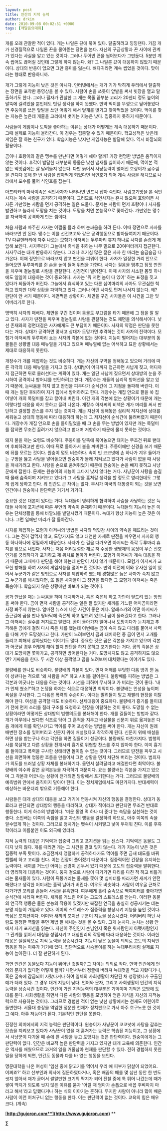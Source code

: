 ```yaml
---
layout: post
title: 인간의 지적 능력
author: drkim
date: 2010-09-08 00:02:51 +0900
tags: [깨달음의대화]
---
```

개를 오래 관찰한 적이 있다. 개는 나일론 끈에 묶여 있다. 탈출하려고 낑낑댄다. 가끔 개가 신경질적으로 나일론 끈을 물어뜯는 장면을 본다. 자신의 구금상황과 끈 사이에 관계가 있다는 사실을 알고 있는 것이다. 그러나 두어번 끈을 씹어보다가 그만둔다. 5분만 계속 씹어도 끊어질 것인데 그렇게 하지 않는다. 왜? 그 나일론 끈이 대응하지 않았기 때문이다. 상대의 반응이 없으면 그만 흥미를 잃는다. 뼈다귀라면 계속 씹었을 것이다. 맛이라는 형태로 반응하니까. 



개가 그렇게 지능이 낮은 것은 아니다. 인터넷에서는 개가 기가 막히게 우리에서 탈출하는 장면을 포착한 동영상을 볼 수 있다. 사람이 손을 쓰듯이 앞발을 써서 빗장을 열고 탈출하기도 한다. 그러나 필자가 관찰한 그 개는 목줄 끝부분 고리가 20센티 정도 높이의 말뚝에 걸려있을 뿐인데도 벗길 생각을 하지 못했다. 만약 먹이를 뚜껑으로 덮어놓았다면 주둥이를 쓰든 앞발을 쓰던 어떻게 해서 덮개를 벗기고 찾아먹었을 것이다. 먹이를 찾는 지능은 높은데 개줄을 고리에서 벗기는 지능은 낮다. 집중하지 못하기 때문이다.



사람들이 게임이나 도박을 좋아하는 이유는 상대가 어떻게든 계속 대응하기 때문이다. 그때 실제로 지능이 올라간다. 이 경우는 집중할 수 있기 때문이다. 학교성적은 낮은데 게임은 잘 하는 친구가 있다. 학습지능은 낮지만 게임지능은 발달해 있다. 역시 바깥뇌의 활용이다. 



곰이나 호랑이와 같은 맹수를 만난다면 어떻게 해야 할까? 가장 현명한 방법은 움직이지 않는 것이다. 후각이 발달한 대부분의 동물은 낯선 냄새를 싫어하기 때문에, 먹어본 적 없는 먹잇감에는 잘 달려들지 않는다. 다만 늙어서 사냥능력이 떨어진 호랑이가 굶주림을 견디다 못해 한 번 사람을 잡아먹게 되었다면 식인호가 되어 계속 사람을 해치므로 나라에서 포수를 풀어 식인호를 잡는다. 



아프리카의 마사이족은 식인사자가 나타나면 반드시 잡아 죽인다. 사람고기맛을 본 식인사자는 계속 사람을 공격하기 때문이다. 그러므로 식인사자는 흔치 않으며 호랑이든 사자든 가만있는 사람을 먼저 공격하는 일은 드물다. 문제는 사람이 먼저 호랑이나 사자를 발견하고 놀라서 도망을 치는 것이다. 도망을 치면 본능적으로 쫓아간다. 가만있는 맹수를 자극하여 공격하게 만든 셈이다. 



처음 사람과 마주친 사자는 어쩔줄 몰라 하며 눈싸움을 하려 든다. 이때 정면으로 사자를 바라보면 안 된다. 맹수는 이를 선전포고와 같은 공격행동으로 받아들여지기 때문이다. TV 다큐멘터리에 자주 나오는 모험가 아저씨는 두루마리 휴지 하나로 사자를 손쉽게 제압해 보인다. 사자무리가 그늘에서 휴식을 취하는 나무 밑으로 20여미터까지 접근한다. 사자무리는 대개 반응하지 않는다. 그러나 호기심 많은 젊은 사자 한 마리는 슬금슬금 다가온다. 이때 정면으로 바라보지 않고 딴전을 피워야 한다. 사자가 일정한 거리 안으로 들어오면 두루마리를 쥔 손을 높이 들어 위협을 가한다. 사자는 걸음을 멈추고 짐짓 딴전을 치우며 곁눈질로 사람을 관찰한다. 신경전이 벌어진다. 이때 사자의 사소한 몸짓 하나에도 일일이 대응하는 것이 중요하다. 사자는 '뭐 저런 놈이 다 있어' 하는 표정을 짓고 있다가 되돌아가 버린다. 그늘에서 휴식하고 있는 다른 십여마리의 사자도 무관심한 척 하고 있지만 대략 상황을 파악하고 있다. 그러나 어떤 사자도 먼저 나서지 않는다. 왜? 판단이 안 서기 때문이다. 계면쩍은 상황이다. 체면을 구긴 사자들은 이 사건을 그만 잊어버리기로 한다.



명백히 사자의 패배다. 체면을 구긴 것이며 동물도 부끄럼을 타기 때문에 그 점을 잘 알고 있다. 사자가 딴전을 피우며 곁눈질로 사람을 관찰하는 것도 체면을 의식해서이다. 낯선 존재와의 정면대결은 사자에게도 큰 부담이기 때문이다. 사자의 약점은 판단을 못한다는 거다. 상대가 공격하면 맞서고 상대가 도망가면 추격하는 것이 사자의 전략이다. 모험가 아저씨의 두루마리 쇼는 사자의 각본에 없는 것이다. 지능이 떨어지는 대부분의 동물들은 상황별 대응 매뉴얼을 가지고 있으며 매뉴얼에 없는 어색하고 묘한 상황에서는 제대로 대응하지 못한다. 



개장수가 개를 제압하는 것도 비슷하다. 개는 자신의 구역을 정해놓고 있으며 거리에 따른 각각의 대응 매뉴얼을 가지고 있다. 상대방이 어디까지 접근하면 사납게 짖고, 어디까지 접근하면 뒤로 물러선다는 계획이 있다. 개는 일단 사납게 짖으면서 상대방의 눈을 주시하여 공격이냐 방어냐를 판단하려고 한다. 개장수는 개들의 심리적 방어선을 알고 있기 때문에, 눈싸움을 하지 않고 딴전을 피우다가 순식간에 그 지점을 돌파해 버린다. 이때 개는 일단 후퇴하여 자기 집에서 방어하려고 한다. 개장수는 개집 안으로 팔을 쑥 집어넣어 개의 목덜미를 잡고 끌어내 버린다. 이건 개의 각본에 없는 상황이기 때문에 개는 이렇다할 대응을 하지 못하고 끌려 나온다. 개장수 아저씨의 비책은 개가 머리를 써서 판단하고 결정할 찬스를 주지 않는 것이다. 개는 자신이 정해놓은 심리적 저지선에 상대를 세워놓고 상대의 행동에 따라 대응하려 하는데 그 저지선이 순식간에 뚫려버렸기 때문이다. 개장수가 개집 안으로 손을 들이밀었을 때 그 손을 무는 방법이 있지만 개는 목덜미를 잡히면 무조건 끌려가지 않으려고 뻗대며 저항하기 때문에 물지 못하는 것이다. 



돼지 불을 까는 요령도 비슷하다. 주둥이를 말뚝에 묶어놓으면 돼지는 무조건 뒤로 뻗대며 후퇴하려고만 한다. 이때 뒤로 돌아가서 불을 까버린다. 주둥이에만 신경을 쓰기 때문에 뒤를 모르는 것이다. 원숭이 덫도 비슷하다. 속이 빈 코코넛에 손 하나가 겨우 들어가는 구멍을 뚫고 사탕을 넣어놓으면 원숭이가 몰래 지켜보고 있다가 사람이 없을 때 사탕을 꺼내가려고 한다. 사탕을 손으로 움켜쥐었기 때문에 원숭이는 손을 빼지 못하고 사냥꾼에게 잡힌다. 문제는 원숭이의 지능이 그다지 낮지 않다는 거다. 사냥꾼이 사탕을 숨길 때 몰래 숨죽이며 지켜보고 있다가 그 사탕을 훔쳐갈 생각을 할 정도로 영리한데도 그렇게 쉽게 당하고 만다. 뭐 인간도 큰 차이는 없다. 부시가 미국의 대통령이 되는 것을 보면 인간이나 원숭이나 판단력은 거기서 거기다.



중요한 것은 대본이 있다는 거다. 늑대들이 영리하게 협력하여 사슴을 사냥하는 것은 늑대들 사이에 포지션에 따른 무언의 약속이 존재하기 때문이다. 늑대들의 지능이 높은 이유는 단체생활을 통해 바깥뇌를 발달시켰기 때문이다. 늑대가 항상 지능이 높은 것은 아니다. 그런 일에만 머리가 잘 돌아간다.



사자를 제압하는 모험가 아저씨의 방법은 사자와 먹잇감 사이의 약속을 깨뜨리는 것이다. 그는 전혀 겁먹지 않고, 도망가지도 않고 태연한 자세로 딴전을 피우면서 사자의 행동 하나하나에 정밀하게 대응한다. 사자가 한 걸음 다가오면 아저씨는 즉각 두루마리 휴지를 앞으로 내민다. 사자는 처음 어리둥절한 채로 저 수상한 생명체의 몸짓이 무슨 신호인가를 궁리하다가 포기하고 제 위치로 돌아가 버린다. 모험가 아저씨가 계속 대응을 하기 때문에 그때마다 판단을 해야 하는데 판단이 서지 않기 때문이다. 모험가 아저씨가 교묘한 방해를 하여 사자의 게임지능을 떨어뜨린 것이다. 만약 이전에 이와 유사한 일이 있어서 누군가가 같은 방법으로 사자를 제압하려 했는데 경험많은 늙은 사자가 속지 않고 그 누군가를 해치웠다면, 또 젊은 사자들이 그 장면을 봤다면 그 모험가 아저씨는 죽은 목숨이다. 학습되지 않은 상황에만 바보가 되는 것이다.



곰과 만났을 때는 눈싸움을 하며 대치하거나, 혹은 죽은체 하고 가만이 엎드려 있는 방법을 써야 한다. 곰이 먼저 사람을 공격하는 일은 잘 없지만 새끼를 거느린 어미곰이라면 사정 봐주지 않는다. 얼마전 뉴스에 나온 사건이 좋은 예다. 알래스카의 어떤 아저씨가 출근길에 곰을 만나 땅바닥에 죽은체 하고 엎드려 있으니 곰이 물러갔다고 한다. 그러나 그 아저씨는 실수를 저지르고 말았다. 곰이 돌아가자 일어나서 도망치다가 눈치채고 추격해온 곰에게 걸려 다시 죽은 체를 했는데 이번에는 곰이 속지 않고 다리를 물어서 사력을 다해 겨우 도망쳤다고 한다. 가만이 노려보면서 곰과 대치하던 중 곰이 먼저 고개를 돌리고 피해서 살아났다는 이야기도 많다. 중요한 것은 곰은 각본을 가지고 있으며 각본과 어긋날 경우 어떻게 해야 할지 판단을 하지 못하고 포기한다는 거다. 곰의 각본은 상대가 도망치면 쫓아가고, 공격하면 방어한다는 거다. 도망치지도 않고 공격하지도 않으면? 기싸움을 한다. 두 시간 이상 꼼짝않고 곰을 노려보며 대치했다는 이야기도 있다. 



불량배를 만나도 비슷하다. 불량배의 각본이 있다. 먼저 어깨를 부딪힌 다음 방귀 뀐 놈이 성낸다는 격으로 '왜 사람을 쳐?' 하고 시비를 걸어온다. 불량배를 피하는 방법은 그 각본과 어긋나는 대응을 하는 것이다. 시선을 피하며 무시하고 가 버리는 것이 좋다. '내가 언제 쳤소?'하고 논쟁을 하자는 식으로 대응하면 최악이다. 불량배는 언성을 높이며 욕설을 구사한다. 그 다음은 폭력의 수순이다. 이때는 말려들지 말고 재빨리 현장을 이탈해야 한다. 여성을 공격할 때도 비슷하다. 선제대응이 중요하다. 불량배가 흉기를 들이대기 전에 먼저 소리를 질러 구조를 요청하고 현장을 이탈하는 것이 좋다. 도망칠 수 없는 상황이라면 어떻게든 상대방의 범행의도를 봉쇄해야 한다. 개를 길들이는 방법과 같다. 개가 아무데나 쌌다면 식초로 닦아 그 흔적을 지우고 배설물을 신문지 위로 옮겨놓은 다음 개에게 이를 확인시키고 먹이를 주어 포상하는 방법을 써야 한다. 개는 자신이 원래 배변한 장소를 잊어버리고 신문지 위에 배설했다고 착각하게 된다. 신문지 위에 배설을 하면 상을 받는구나 하고 각인을 하면 길들이기 성공이다. 불량배도 마찬가지다. 범행의사를 묵살하고 다른 상황을 전개시켜 흉기로 위협할 찬스를 주지 않아야 한다. 이미 흉기를 들이대고 폭력을 구사한 상태라면 돌이킬 수 없는 것이다. 그러므로 딴전을 피우고 시선을 외면하며 엉뚱한 흐름을 만들어서 그런 상황을 먼저 차단해 버리는 것이다. 범죄자가 의도를 드러낼 상황 자체를 봉쇄하기다. 울면서 살려달라고 애걸한다면 최악이다. 불량배의 야수와 같은 공격본능을 자극하기 때문이다. 요는 불량배는 각본을 가지고 있으며 그 각본과 어긋나는 상황이 전개되면 당황해서 포기한다는 거다. 그러므로 불량배의 예측범위 안에서 움직이지 말아야 한다. 이는 정치게임에서도 마찬가지다. 반대세력이 예상하는 바운더리 밖으로 기동해야 한다. 



사람들은 대개 상대의 대응을 보고 거기에 연동시켜 자신의 행동을 결정한다. 상대가 동료라고 판단되면 상대방의 행동을 따라하고, 상대가 적이라고 판단되면 무조건 반대로 행동한다. 이게 하수의 방법이다. '미운 동영 떡 하나 더 준다'는 속담을 실천하는 것이 좋다. 소인배는 이쪽의 속셈을 읽고 자신의 행동을 결정하려 하므로, 아주 이쪽의 속을 알수없게 하는 것이다. 그러므로 정치가는 뱃속이 시커멓고 낯이 두꺼워 진다. 이를 후흑학이라고 이름붙인 이도 외국에 있더라.



지적 능력의 대강은 기억력과 집중력 그리고 포지션을 읽는 센스다. 기억력은 동물도 그다지 낮지 않다. 개를 때리면 개는 그 사건을 결코 잊지 않는다. 개가 지능이 낮은 것은 집중력 부족 탓이다. 조금전까지 맹렬하게 공격하다가도 먹이를 주면 금새 태도를 바꿔 헬렐레 하고 꼬리를 친다. 이는 긴장이 풀어졌기 때문이다. 집중력이란 긴장을 유지하는 능력이다. 새끼를 거느린 어미는 신경이 곤두서 있기 때문에 고도의 집중력을 발휘한다. 더 영리하게 대응하는 것이다. 둥지 곁으로 사람이 다가가면 다리를 다친 척 하고 비틀거리는 물새들이 있다. 사람이 뒤뚱거리는 물새를 쫓아 몇 십미터를 따라가면 새끼가 안전해졌다고 생각한 어미새는 훌쩍 날아가 버린다. 여우도 비슷하다. 사람이 여우굴 근처로 다가가면 꼬리를 흔들어 사람을 유혹한다. 여우에게 홀려 숲속으로 백여미터를 쫓아가면 순식간에 사라져 버린다. 새끼를 거느린 어미는 고도의 스트레스를 받는다. 이러한 동물의 연극적 행동은 물론 본능의 작용이 있겠지만 복잡한 연극을 충실히 성공시키는 데는 분명 지능이 개입하고 있다. 어미의 스트레스가 집중력을 향상시켜 지능을 높인 것이다. 핵심은 포지션이다. 어미와 새끼의 포지션 구분이 지능을 상승시켰다. 어리버리 하던 사람도 일정한 역할을 주면 제법 잘 해내는 것을 볼 수 있다. 그게 눈치다. 눈치는 상황 안에서 자기 포지션을 읽는다. 자신이 주인인지 손님인지 혹은 윗사람인지 아랫사람인지 그 관계를 읽어서 대칭을 성립시키고 대칭원리의 작동에 따라 대응하는 것이다. 이러한 대응은 실질적으로 지적 능력을 상승시킨다. 지능이 낮은 동물이 의외로 고도의 지적인 행동을 하는 이유가 거기에 있다. 집단적으로 사슴몰이를 하는 늑대무리처럼 실제로 지능이 높아진다. 더 잘 판단하게 된다. 



과연 인간은 동물보다 지능이 뛰어난 것일까? 그 차이는 의외로 작다. 만약 인간에게 언어와 문자가 없다면 어떻게 될까? 나면서부터 정글에 버려져 늑대젖을 먹고 자랐다거나, 혹은 굴속에 감금되어 자랐다거나 하여 일체의 사회생활이 차단된 채 성장했다가 구출된 예가 더러 있다. 그 경우 대개 지능이 낮다. 언어와 문자, 그리고 사회생활이 인간의 지적능력을 상승시킨 것이다. 인간이 가진 지적능력의 대부분은 기억이며 기억은 모방에 토대를 둔다. 사회생활을 하면서 다른 사람의 행동을 모방하여 얻은 지식을 자신의 지적능력으로 사용하는 것이다. 그러므로 경험한 적이 없는 낯선 상황에서는 천재도 어린이로 돌변한다. 서울대 총장을 역임한 정운찬 천재가 정치판으로 가서 아주 호구노릇 한 것이 그 예다. 아주 저능아가 된다. 기본적인 판단을 못한다.



진정한 의미에서의 지적 능력은 판단력이다. 원숭이가 사냥꾼이 코코넛에 사탕을 감추는 모습을 지켜보고 있다가 사냥꾼이 없을 때 훔쳐가는 능력은 학습된 지능이고, 그 상황에서 사냥꾼이 다가올 때 손에 쥔 사탕을 놓고 도망치는 것은 판단력이다. 원숭이에게는 그 판단력이 없다. 인간은 비교적 높은 판단력을 가지고 있지만 대개 교육에 의존한다. 인간은 역사를 배웠으므로 과거의 일을 거울삼아 현재를 판단할 수 있다. 전혀 경험하지 못한 일을 당하게 되면, 인간도 동물과 다를 바 없는 행동을 보인다. 



명문대학을 나온 여성이 '임신 중에 닭고기를 먹어서 우리 애 피부가 닭살이 되었어요. 어쩌죠?' 하고 산부인과 의사에 질문하였다거나, 혹은 배꼽의 때를 몇 십년 동안 한 번도 씻지 않아서 때가 굳어서 쌀알만한 크기의 딱지가 되어 진찰 중에 툭 튀어 나갔는데 때가 쌓여 딱지가 되도록 씻지 않은 이유를 묻자 '어릴 때 엄마가 손톱으로 배꼽 후벼파지 마라고 해서'라고 답했다거나 하는 식의 이야기는 흔하다. 무지한 사람이 아니라 많이 배운 사람이 이런 어처구니 없는 행동을 한다. 이는 판단력이 없는 것이다. 교육의 힘은 매우 크다. (계속)











[**http://gujoron.com**](http://www.gujoron.com)** 
**

**∑**